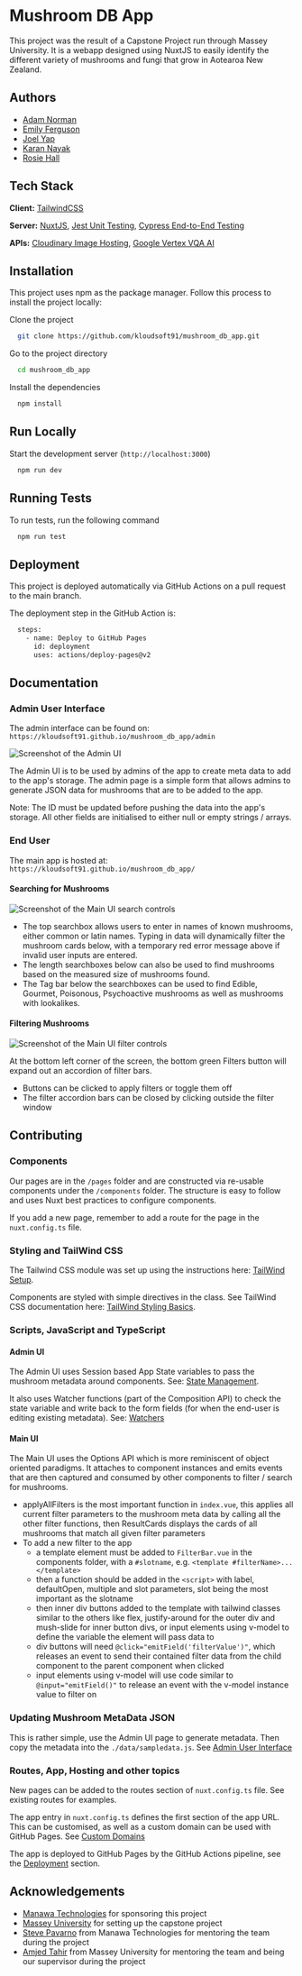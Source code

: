 # Mushroom DB App

This project was the result of a Capstone Project run through Massey University. It is a webapp designed using NuxtJS to easily identify the different variety of mushrooms and fungi that grow in Aotearoa New Zealand.


## Authors

- [Adam Norman](https://github.com/AdamN2424)
- [Emily Ferguson](https://github.com/EmilyClare4)
- [Joel Yap](https://github.com/joel-yap)
- [Karan Nayak](https://github.com/kloudsoft91)
- [Rosie Hall](https://github.com/DiscountHomebrand)


## Tech Stack

**Client:** [TailwindCSS](https://tailwindcss.com/)

**Server:** [NuxtJS](https://nuxt.com/), [Jest Unit Testing](https://jestjs.io/), [Cypress End-to-End Testing](https://www.cypress.io/)

**APIs:** [Cloudinary Image Hosting](https://cloudinary.com/), [Google Vertex VQA AI](https://cloud.google.com/vertex-ai/docs/generative-ai/image/visual-question-answering)


## Installation

This project uses npm as the package manager. Follow this process to install the project locally:

Clone the project
```bash
  git clone https://github.com/kloudsoft91/mushroom_db_app.git
```

Go to the project directory
```bash
  cd mushroom_db_app
```

Install the dependencies
```bash
  npm install
```


## Run Locally

Start the development server (`http://localhost:3000`)
```bash
  npm run dev
```


## Running Tests

To run tests, run the following command
```bash
  npm run test
```


## Deployment

This project is deployed automatically via GitHub Actions on a pull request to the main branch.

The deployment step in the GitHub Action is:
```bash
  steps:
    - name: Deploy to GitHub Pages
      id: deployment
      uses: actions/deploy-pages@v2
```


## Documentation

### Admin User Interface

The admin interface can be found on: `https://kloudsoft91.github.io/mushroom_db_app/admin`

![Screenshot of the Admin UI](assets/images/adminui_main.png?raw=true "Admin UI")

The Admin UI is to be used by admins of the app to create meta data to add to the app's storage. The admin page is a simple form that allows admins to generate JSON data for mushrooms that are to be added to the app.

Note: The ID must be updated before pushing the data into the app's storage. All other fields are initialised to either null or empty strings / arrays.

### End User

The main app is hosted at: `https://kloudsoft91.github.io/mushroom_db_app/`

#### Searching for Mushrooms

![Screenshot of the Main UI search controls](assets/images/ui_main_search.png?raw=true "Main Search UI - Search")

- The top searchbox allows users to enter in names of known mushrooms, either common or latin names. Typing in data will dynamically filter the mushroom cards below, with a temporary red error message above if invalid user inputs are entered.
- The length searchboxes below can also be used to find mushrooms based on the measured size of mushrooms found.
- The Tag bar below the searchboxes can be used to find Edible, Gourmet, Poisonous, Psychoactive mushrooms as well as mushrooms with lookalikes.

#### Filtering Mushrooms

![Screenshot of the Main UI filter controls](assets/images/ui_main_filters.png?raw=true "Main Search UI - Filters")

At the bottom left corner of the screen, the bottom green Filters button will expand out an accordion of filter bars.

- Buttons can be clicked to apply filters or toggle them off
- The filter accordion bars can be closed by clicking outside the filter window


## Contributing

### Components

Our pages are in the `/pages` folder and are constructed via re-usable components under the `/components` folder. The structure is easy to follow and uses Nuxt best practices to configure components.

If you add a new page, remember to add a route for the page in the `nuxt.config.ts` file.

### Styling and TailWind CSS

The Tailwind CSS module was set up using the instructions here: [TailWind Setup](https://tailwindcss.com/docs/guides/nuxtjs#3).

Components are styled with simple directives in the class. See TailWind CSS documentation here: [TailWind Styling Basics](https://tailwindcss.com/docs/utility-first).

### Scripts, JavaScript and TypeScript

#### Admin UI

The Admin UI uses Session based App State variables to pass the mushroom metadata around components. See: [State Management](https://nuxt.com/docs/getting-started/state-management).

It also uses Watcher functions (part of the Composition API) to check the state variable and write back to the form fields (for when the end-user is editing existing metadata). See: [Watchers](https://vuejs.org/guide/essentials/watchers.html)

#### Main UI

The Main UI uses the Options API which is more reminiscent of object oriented paradigms. It attaches to component instances and emits events that are then captured and consumed by other components to filter / search for mushrooms.

- applyAllFilters is the most important function in `index.vue`, this applies all current filter parameters to the mushroom meta data by calling all the other filter functions, then ResultCards displays the cards of all mushrooms that match all given filter parameters
- To add a new filter to the app
    - a template element must be added to `FilterBar.vue` in the components folder, with a `#slotname`, e.g. `<template #filterName>...</template>`
    - then a function should be added in the `<script>` with label, defaultOpen, multiple and slot parameters, slot being the most important as the slotname
    - then inner div buttons added to the template with tailwind classes similar to the others like flex, justify-around for the outer div and mush-slide for inner button divs, or input elements using v-model to define the variable the element will pass data to
    - div buttons will need `@click="emitField('filterValue')"`, which releases an event to send their contained filter data from the child component to the parent component when clicked
    - input elements using v-model will use code similar to `@input="emitField()"` to release an event with the v-model instance value to filter on

### Updating Mushroom MetaData JSON

This is rather simple, use the Admin UI page to generate metadata. Then copy the metadata into the `./data/sampledata.js`. See [Admin User Interface](#admin-user-interface)

### Routes, App, Hosting and other topics

New pages can be added to the routes section of `nuxt.config.ts` file. See existing routes for examples.

The app entry in `nuxt.config.ts` defines the first section of the app URL. This can be customised, as well as a custom domain can be used with GitHub Pages. See [Custom Domains](https://docs.github.com/en/pages/configuring-a-custom-domain-for-your-github-pages-site/about-custom-domains-and-github-pages)

The app is deployed to GitHub Pages by the GitHub Actions pipeline, see the [Deployment](#deployment) section.


## Acknowledgements

 - [Manawa Technologies](https://www.manawa.tech/) for sponsoring this project
 - [Massey University](https://www.massey.ac.nz/) for setting up the capstone project
 - [Steve Pavarno](https://github.com/pavarnos) from Manawa Technologies for mentoring the team during the project
 - [Amjed Tahir](https://github.com/amjedtahir) from Massey University for mentoring the team and being our supervisor during the project